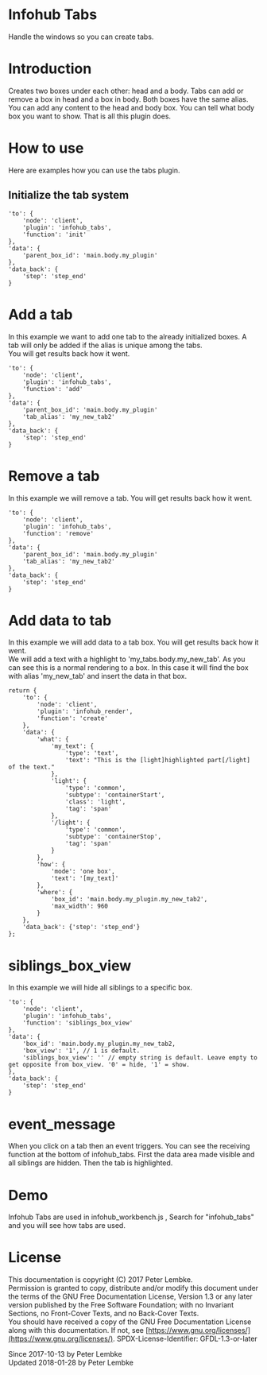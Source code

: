 # Infohub Tabs

Handle the windows so you can create tabs.

# Introduction

Creates two boxes under each other: head and a body. Tabs can add or remove a box in head and a box in body. Both boxes
have the same alias.  
You can add any content to the head and body box. You can tell what body box you want to show. That is all this plugin
does.

# How to use

Here are examples how you can use the tabs plugin.

## Initialize the tab system

```
'to': {
    'node': 'client',
    'plugin': 'infohub_tabs',
    'function': 'init'
},
'data': {
    'parent_box_id': 'main.body.my_plugin'
},
'data_back': {
    'step': 'step_end'
}
```

# Add a tab

In this example we want to add one tab to the already initialized boxes. A tab will only be added if the alias is unique
among the tabs.  
You will get results back how it went.

```
'to': {
    'node': 'client',
    'plugin': 'infohub_tabs',
    'function': 'add'
},
'data': {
    'parent_box_id': 'main.body.my_plugin'
    'tab_alias': 'my_new_tab2'
},
'data_back': {
    'step': 'step_end'
}
```

# Remove a tab

In this example we will remove a tab. You will get results back how it went.

```
'to': {
    'node': 'client',
    'plugin': 'infohub_tabs',
    'function': 'remove'
},
'data': {
    'parent_box_id': 'main.body.my_plugin'
    'tab_alias': 'my_new_tab2'
},
'data_back': {
    'step': 'step_end'
}
```

# Add data to tab

In this example we will add data to a tab box. You will get results back how it went.  
We will add a text with a highlight to 'my_tabs.body.my_new_tab'. As you can see this is a normal rendering to a box. In
this case it will find the box with alias 'my_new_tab' and insert the data in that box.

```
return {
    'to': {
        'node': 'client',
        'plugin': 'infohub_render',
        'function': 'create'
    },
    'data': {
        'what': {
            'my_text': {
                'type': 'text',
                'text': "This is the [light]highlighted part[/light] of the text."
            },
            'light': {
                'type': 'common',
                'subtype': 'containerStart',
                'class': 'light',
                'tag': 'span'
            },
            '/light': {
                'type': 'common',
                'subtype': 'containerStop',
                'tag': 'span'
            }
        },
        'how': {
            'mode': 'one box',
            'text': '[my_text]'
        },
        'where': {
            'box_id': 'main.body.my_plugin.my_new_tab2',
            'max_width': 960
        }
    },
    'data_back': {'step': 'step_end'}
};
```

# siblings_box_view

In this example we will hide all siblings to a specific box.

```
'to': {
    'node': 'client',
    'plugin': 'infohub_tabs',
    'function': 'siblings_box_view'
},
'data': {
    'box_id': 'main.body.my_plugin.my_new_tab2,
    'box_view': '1', // 1 is default.
    'siblings_box_view': '' // empty string is default. Leave empty to get opposite from box_view. '0' = hide, '1' = show.
},
'data_back': {
    'step': 'step_end'
}
```

# event_message

When you click on a tab then an event triggers. You can see the receiving function at the bottom of infohub_tabs. First
the data area made visible and all siblings are hidden. Then the tab is highlighted.

# Demo

Infohub Tabs are used in infohub_workbench.js , Search for "infohub_tabs" and you will see how tabs are used.

# License

This documentation is copyright (C) 2017 Peter Lembke.  
Permission is granted to copy, distribute and/or modify this document under the terms of the GNU Free Documentation
License, Version 1.3 or any later version published by the Free Software Foundation; with no Invariant Sections, no
Front-Cover Texts, and no Back-Cover Texts.  
You should have received a copy of the GNU Free Documentation License along with this documentation. If not,
see [https://www.gnu.org/licenses/](https://www.gnu.org/licenses/). SPDX-License-Identifier: GFDL-1.3-or-later

Since 2017-10-13 by Peter Lembke  
Updated 2018-01-28 by Peter Lembke  
